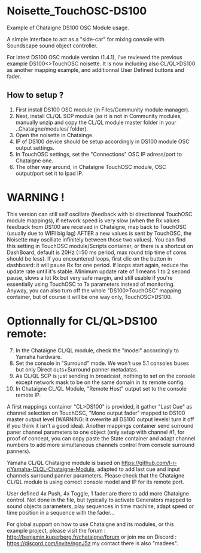 # Noisette_TouchOSC-DS100
Example of Chataigne DS100 OSC Module usage.

A simple interface to act as a "side-car" for mixing console with Soundscape sound object controller.

For latest DS100 OSC module version (1.4.1), I've reviewed the previous example DS100<>TouchOSC noisette.
It is now including also CL/QL>DS100 as another mapping example, and additionnal User Defined buttons and fader.

## How to setup ?
1. First install DS100 OSC module (in Files/Community module manager).
2. Next, install CL/QL SCP module (as it is not in Community modules, manually unzip and copy the CL/QL module master folder in your ..Chataigne/modules/ folder).
3. Open the noisette in Chatainge.
4. IP of DS100 device should be setup accordingly in DS100 module OSC output settings.
5. In TouchOSC settings, set the "Connections" OSC IP adress/port to Chataigne one.
6. The other way around, in Chataigne TouchOSC module, OSC output/port set it to Ipad IP.

# WARNING !
This version can still self oscillate (feedback with bi directionnal TouchOSC module mappings), if network speed is very slow (when the Rx values feedback from DS100 are received in Chataigne, map back to TouchOSC (usually due to WIFI big lag) AFTER a new values is sent by TouchOSC, the Noisette may oscillate infinitely between those two values).
You can find this setting in TouchOSC module/Scripts container, or there is a shortcut on DashBoard, default is 20Hz (=50 ms period, max round trip time of coms should be less).
If you encountered loops, first clic on the button in dashboard: it will pause Rx for one period. If loops start again, reduce the update rate until it's stable. Minimum update rate of 1 means 1 to 2 second pause, slows a lot Rx but very safe margin, and still usable if you're essentially using TouchOSC to Tx parameters instead of monitoring. Anyway, you can also turn off the whole "DS100>TouchOSC" mapping container, but of course it will be one way only, TouchOSC>DS100.

# Optionnally for CL/QL>DS100 remote:
7. In the Chataigne CL/QL module, check the "model" accordingly to Yamaha hardware.
8. Set the console in "Surround" mode. We won't use 5.1 consoles buses but only Direct outs+Surround panner metadatas.
9. As CL/QL SCP is just sending in broadcast, nothing to set on the console except network mask to be on the same domain in its remote config.
10. In Chataigne CL/QL Module, "Remote Host" output set to the console remote IP.

A first mappings container "CL>DS100" is provided, it gather "Last Cue" as channel selection on TouchOSC, "Mono output fader" mapped to DS100 master output level (WARNING: it ovewrite all DS100 output levels! turn it off if you think it isn't a good idea).
Another mappings container send surround paner channel parameters to one object (only setup with channel #1, for proof of concept, you can copy paste the State container and adapt channel numbers to add more simultaneous channels control from console surround panners).

Yamaha CL/QL Chataigne module is based on https://github.com/l-r-r/Yamaha-CLQL-Chataigne-Module, adapted to add last cue and input channels surround panner parameters.
Please check that the Chataigne CL/QL module is using correct console model and IP for its remote port.

User defined 4x Push, 4x Toggle, 1 fader are there to add more Chataigne control. Not done in the file, but typically to activate Generators mapped to sound objects parameters, play sequences in time machine, adapt speed or time position in a sequence with the fader...

For global support on how to use Chataigne and its modules, or this example project, please visit the forum : http://benjamin.kuperberg.fr/chataigne/forum or join me on Discord : https://discord.com/invite/ngnJ5z my contact there is also "madees".
